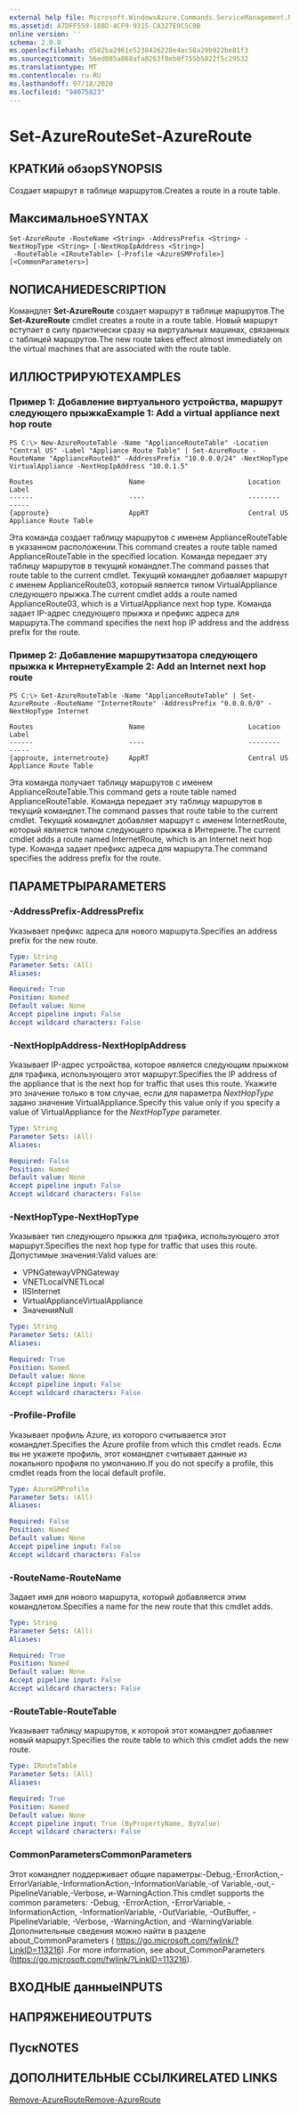 ```yaml
---
external help file: Microsoft.WindowsAzure.Commands.ServiceManagement.Network.dll-Help.xml
ms.assetid: A7DFF559-188D-4CF9-9315-CA327E0C5C0B
online version: ''
schema: 2.0.0
ms.openlocfilehash: d502ba2961e5238426228e4ac58a29b922be81f3
ms.sourcegitcommit: 56ed085a868afa8263f8eb0f755b5822f5c29532
ms.translationtype: MT
ms.contentlocale: ru-RU
ms.lasthandoff: 07/18/2020
ms.locfileid: "94075823"
---
```

# <span data-ttu-id="8aaac-101">Set-AzureRoute</span><span class="sxs-lookup"><span data-stu-id="8aaac-101">Set-AzureRoute</span></span>

## <span data-ttu-id="8aaac-102">КРАТКИй обзор</span><span class="sxs-lookup"><span data-stu-id="8aaac-102">SYNOPSIS</span></span>
<span data-ttu-id="8aaac-103">Создает маршрут в таблице маршрутов.</span><span class="sxs-lookup"><span data-stu-id="8aaac-103">Creates a route in a route table.</span></span>

## <span data-ttu-id="8aaac-104">Максимальное</span><span class="sxs-lookup"><span data-stu-id="8aaac-104">SYNTAX</span></span>

```
Set-AzureRoute -RouteName <String> -AddressPrefix <String> -NextHopType <String> [-NextHopIpAddress <String>]
 -RouteTable <IRouteTable> [-Profile <AzureSMProfile>] [<CommonParameters>]
```

## <span data-ttu-id="8aaac-105">NОПИСАНИЕ</span><span class="sxs-lookup"><span data-stu-id="8aaac-105">DESCRIPTION</span></span>
<span data-ttu-id="8aaac-106">Командлет **Set-AzureRoute** создает маршрут в таблице маршрутов.</span><span class="sxs-lookup"><span data-stu-id="8aaac-106">The **Set-AzureRoute** cmdlet creates a route in a route table.</span></span>
<span data-ttu-id="8aaac-107">Новый маршрут вступает в силу практически сразу на виртуальных машинах, связанных с таблицей маршрутов.</span><span class="sxs-lookup"><span data-stu-id="8aaac-107">The new route takes effect almost immediately on the virtual machines that are associated with the route table.</span></span>

## <span data-ttu-id="8aaac-108">ИЛЛЮСТРИРУЮТ</span><span class="sxs-lookup"><span data-stu-id="8aaac-108">EXAMPLES</span></span>

### <span data-ttu-id="8aaac-109">Пример 1: Добавление виртуального устройства, маршрут следующего прыжка</span><span class="sxs-lookup"><span data-stu-id="8aaac-109">Example 1: Add a virtual appliance next hop route</span></span>
```
PS C:\> New-AzureRouteTable -Name "ApplianceRouteTable" -Location "Central US" -Label "Appliance Route Table" | Set-AzureRoute -RouteName "ApplianceRoute03" -AddressPrefix "10.0.0.0/24" -NextHopType VirtualAppliance -NextHopIpAddress "10.0.1.5"

Routes                        Name                          Location                      Label
------                        ----                          --------                      -----
{approute}                    AppRT                         Central US                    Appliance Route Table
```

<span data-ttu-id="8aaac-110">Эта команда создает таблицу маршрутов с именем ApplianceRouteTable в указанном расположении.</span><span class="sxs-lookup"><span data-stu-id="8aaac-110">This command creates a route table named ApplianceRouteTable in the specified location.</span></span>
<span data-ttu-id="8aaac-111">Команда передает эту таблицу маршрутов в текущий командлет.</span><span class="sxs-lookup"><span data-stu-id="8aaac-111">The command passes that route table to the current cmdlet.</span></span>
<span data-ttu-id="8aaac-112">Текущий командлет добавляет маршрут с именем ApplianceRoute03, который является типом VirtualAppliance следующего прыжка.</span><span class="sxs-lookup"><span data-stu-id="8aaac-112">The current cmdlet adds a route named ApplianceRoute03, which is a VirtualAppliance next hop type.</span></span>
<span data-ttu-id="8aaac-113">Команда задает IP-адрес следующего прыжка и префикс адреса для маршрута.</span><span class="sxs-lookup"><span data-stu-id="8aaac-113">The command specifies the next hop IP address and the address prefix for the route.</span></span>

### <span data-ttu-id="8aaac-114">Пример 2: Добавление маршрутизатора следующего прыжка к Интернету</span><span class="sxs-lookup"><span data-stu-id="8aaac-114">Example 2: Add an Internet next hop route</span></span>
```
PS C:\> Get-AzureRouteTable -Name "ApplianceRouteTable" | Set-AzureRoute -RouteName "InternetRoute" -AddressPrefix "0.0.0.0/0" -NextHopType Internet

Routes                        Name                          Location                      Label
------                        ----                          --------                      -----
{approute, internetroute}     AppRT                         Central US                    Appliance Route Table
```

<span data-ttu-id="8aaac-115">Эта команда получает таблицу маршрутов с именем ApplianceRouteTable.</span><span class="sxs-lookup"><span data-stu-id="8aaac-115">This command gets a route table named ApplianceRouteTable.</span></span>
<span data-ttu-id="8aaac-116">Команда передает эту таблицу маршрутов в текущий командлет.</span><span class="sxs-lookup"><span data-stu-id="8aaac-116">The command passes that route table to the current cmdlet.</span></span>
<span data-ttu-id="8aaac-117">Текущий командлет добавляет маршрут с именем InternetRoute, который является типом следующего прыжка в Интернете.</span><span class="sxs-lookup"><span data-stu-id="8aaac-117">The current cmdlet adds a route named InternetRoute, which is an Internet next hop type.</span></span>
<span data-ttu-id="8aaac-118">Команда задает префикс адреса для маршрута.</span><span class="sxs-lookup"><span data-stu-id="8aaac-118">The command specifies the address prefix for the route.</span></span>

## <span data-ttu-id="8aaac-119">ПАРАМЕТРЫ</span><span class="sxs-lookup"><span data-stu-id="8aaac-119">PARAMETERS</span></span>

### <span data-ttu-id="8aaac-120">-AddressPrefix</span><span class="sxs-lookup"><span data-stu-id="8aaac-120">-AddressPrefix</span></span>
<span data-ttu-id="8aaac-121">Указывает префикс адреса для нового маршрута.</span><span class="sxs-lookup"><span data-stu-id="8aaac-121">Specifies an address prefix for the new route.</span></span>

```yaml
Type: String
Parameter Sets: (All)
Aliases: 

Required: True
Position: Named
Default value: None
Accept pipeline input: False
Accept wildcard characters: False
```

### <span data-ttu-id="8aaac-122">-NextHopIpAddress</span><span class="sxs-lookup"><span data-stu-id="8aaac-122">-NextHopIpAddress</span></span>
<span data-ttu-id="8aaac-123">Указывает IP-адрес устройства, которое является следующим прыжком для трафика, использующего этот маршрут.</span><span class="sxs-lookup"><span data-stu-id="8aaac-123">Specifies the IP address of the appliance that is the next hop for traffic that uses this route.</span></span>
<span data-ttu-id="8aaac-124">Укажите это значение только в том случае, если для параметра *NextHopType* задано значение VirtualAppliance.</span><span class="sxs-lookup"><span data-stu-id="8aaac-124">Specify this value only if you specify a value of VirtualAppliance for the *NextHopType* parameter.</span></span>

```yaml
Type: String
Parameter Sets: (All)
Aliases: 

Required: False
Position: Named
Default value: None
Accept pipeline input: False
Accept wildcard characters: False
```

### <span data-ttu-id="8aaac-125">-NextHopType</span><span class="sxs-lookup"><span data-stu-id="8aaac-125">-NextHopType</span></span>
<span data-ttu-id="8aaac-126">Указывает тип следующего прыжка для трафика, использующего этот маршрут.</span><span class="sxs-lookup"><span data-stu-id="8aaac-126">Specifies the next hop type for traffic that uses this route.</span></span>
<span data-ttu-id="8aaac-127">Допустимые значения:</span><span class="sxs-lookup"><span data-stu-id="8aaac-127">Valid values are:</span></span> 

- <span data-ttu-id="8aaac-128">VPNGateway</span><span class="sxs-lookup"><span data-stu-id="8aaac-128">VPNGateway</span></span>
- <span data-ttu-id="8aaac-129">VNETLocal</span><span class="sxs-lookup"><span data-stu-id="8aaac-129">VNETLocal</span></span>
- <span data-ttu-id="8aaac-130">IIS</span><span class="sxs-lookup"><span data-stu-id="8aaac-130">Internet</span></span>
- <span data-ttu-id="8aaac-131">VirtualAppliance</span><span class="sxs-lookup"><span data-stu-id="8aaac-131">VirtualAppliance</span></span>
- <span data-ttu-id="8aaac-132">Значения</span><span class="sxs-lookup"><span data-stu-id="8aaac-132">Null</span></span>

```yaml
Type: String
Parameter Sets: (All)
Aliases: 

Required: True
Position: Named
Default value: None
Accept pipeline input: False
Accept wildcard characters: False
```

### <span data-ttu-id="8aaac-133">-Profile</span><span class="sxs-lookup"><span data-stu-id="8aaac-133">-Profile</span></span>
<span data-ttu-id="8aaac-134">Указывает профиль Azure, из которого считывается этот командлет.</span><span class="sxs-lookup"><span data-stu-id="8aaac-134">Specifies the Azure profile from which this cmdlet reads.</span></span> <span data-ttu-id="8aaac-135">Если вы не укажете профиль, этот командлет считывает данные из локального профиля по умолчанию.</span><span class="sxs-lookup"><span data-stu-id="8aaac-135">If you do not specify a profile, this cmdlet reads from the local default profile.</span></span>

```yaml
Type: AzureSMProfile
Parameter Sets: (All)
Aliases: 

Required: False
Position: Named
Default value: None
Accept pipeline input: False
Accept wildcard characters: False
```

### <span data-ttu-id="8aaac-136">-RouteName</span><span class="sxs-lookup"><span data-stu-id="8aaac-136">-RouteName</span></span>
<span data-ttu-id="8aaac-137">Задает имя для нового маршрута, который добавляется этим командлетом.</span><span class="sxs-lookup"><span data-stu-id="8aaac-137">Specifies a name for the new route that this cmdlet adds.</span></span>

```yaml
Type: String
Parameter Sets: (All)
Aliases: 

Required: True
Position: Named
Default value: None
Accept pipeline input: False
Accept wildcard characters: False
```

### <span data-ttu-id="8aaac-138">-RouteTable</span><span class="sxs-lookup"><span data-stu-id="8aaac-138">-RouteTable</span></span>
<span data-ttu-id="8aaac-139">Указывает таблицу маршрутов, к которой этот командлет добавляет новый маршрут.</span><span class="sxs-lookup"><span data-stu-id="8aaac-139">Specifies the route table to which this cmdlet adds the new route.</span></span>

```yaml
Type: IRouteTable
Parameter Sets: (All)
Aliases: 

Required: True
Position: Named
Default value: None
Accept pipeline input: True (ByPropertyName, ByValue)
Accept wildcard characters: False
```

### <span data-ttu-id="8aaac-140">CommonParameters</span><span class="sxs-lookup"><span data-stu-id="8aaac-140">CommonParameters</span></span>
<span data-ttu-id="8aaac-141">Этот командлет поддерживает общие параметры:-Debug,-ErrorAction,-ErrorVariable,-InformationAction,-InformationVariable,-of Variable,-out,-PipelineVariable,-Verbose, и-WarningAction.</span><span class="sxs-lookup"><span data-stu-id="8aaac-141">This cmdlet supports the common parameters: -Debug, -ErrorAction, -ErrorVariable, -InformationAction, -InformationVariable, -OutVariable, -OutBuffer, -PipelineVariable, -Verbose, -WarningAction, and -WarningVariable.</span></span> <span data-ttu-id="8aaac-142">Дополнительные сведения можно найти в разделе about_CommonParameters ( https://go.microsoft.com/fwlink/?LinkID=113216) .</span><span class="sxs-lookup"><span data-stu-id="8aaac-142">For more information, see about_CommonParameters (https://go.microsoft.com/fwlink/?LinkID=113216).</span></span>

## <span data-ttu-id="8aaac-143">ВХОДНЫЕ данные</span><span class="sxs-lookup"><span data-stu-id="8aaac-143">INPUTS</span></span>

## <span data-ttu-id="8aaac-144">НАПРЯЖЕНИЕ</span><span class="sxs-lookup"><span data-stu-id="8aaac-144">OUTPUTS</span></span>

## <span data-ttu-id="8aaac-145">Пуск</span><span class="sxs-lookup"><span data-stu-id="8aaac-145">NOTES</span></span>

## <span data-ttu-id="8aaac-146">ДОПОЛНИТЕЛЬНЫЕ ССЫЛКИ</span><span class="sxs-lookup"><span data-stu-id="8aaac-146">RELATED LINKS</span></span>

[<span data-ttu-id="8aaac-147">Remove-AzureRoute</span><span class="sxs-lookup"><span data-stu-id="8aaac-147">Remove-AzureRoute</span></span>](./Remove-AzureRoute.md)


